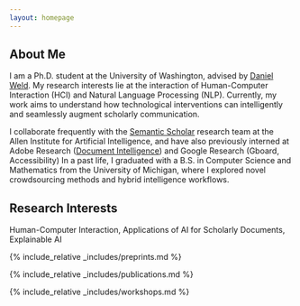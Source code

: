 ```yaml
---
layout: homepage
---
```


## About Me

I am a Ph.D. student at the University of Washington, advised by <a href="https://www.cs.washington.edu/people/faculty/weld">Daniel Weld</a>. My research interests lie at the interaction of Human-Computer Interaction (HCI) and Natural Language Processing (NLP). Currently, my work aims to understand how technological interventions can intelligently and seamlessly augment scholarly communication.

I collaborate frequently with the <a href="https://www.semanticscholar.org/about">Semantic Scholar</a> research team at the Allen Institute for Artificial Intelligence, and have also previously interned at Adobe Research (<a href="https://research.adobe.com/research/document-intelligence/">Document Intelligence</a>) and Google Research (Gboard, Accessibility) In a past life, I graduated with a B.S. in Computer Science and Mathematics from the University of Michigan, where I explored novel crowdsourcing methods and hybrid intelligence workflows.

## Research Interests

Human-Computer Interaction, Applications of AI for Scholarly Documents, Explainable AI

{% include_relative _includes/preprints.md %}

{% include_relative _includes/publications.md %}

{% include_relative _includes/workshops.md %}
